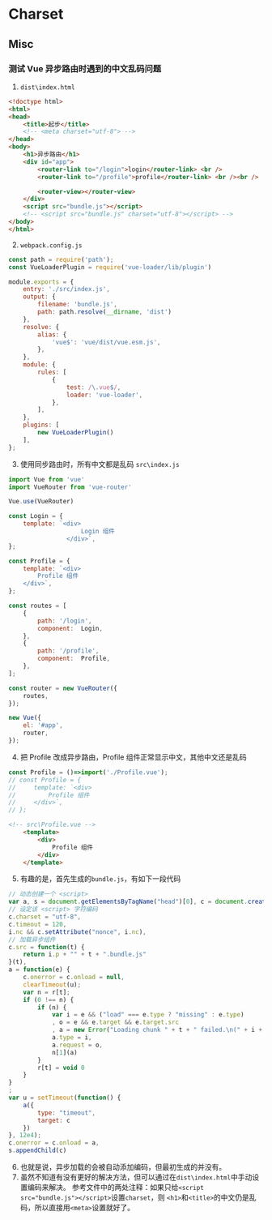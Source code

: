 # Charset


## Misc
### 测试 Vue 异步路由时遇到的中文乱码问题
1. `dist\index.html`
```html
<!doctype html>
<html>
<head>
    <title>起步</title>
    <!-- <meta charset="utf-8"> -->
</head>
<body>
    <h1>异步路由</h1>
    <div id="app">
        <router-link to="/login">login</router-link> <br />
        <router-link to="/profile">profile</router-link> <br /><br />

        <router-view></router-view>
    </div>
    <script src="bundle.js"></script>
    <!-- <script src="bundle.js" charset="utf-8"></script> -->
</body>
</html>
```
2. `webpack.config.js`
```js
const path = require('path');
const VueLoaderPlugin = require('vue-loader/lib/plugin')

module.exports = {
    entry: './src/index.js',
    output: {
        filename: 'bundle.js',
        path: path.resolve(__dirname, 'dist')
    },
    resolve: {
        alias: {
            'vue$': 'vue/dist/vue.esm.js',
        },
    },
    module: {
        rules: [
            {
                test: /\.vue$/,
                loader: 'vue-loader',
            },
        ],
    },
    plugins: [
        new VueLoaderPlugin()
    ],
};
```
3. 使用同步路由时，所有中文都是乱码
`src\index.js`
```js
import Vue from 'vue'
import VueRouter from 'vue-router'

Vue.use(VueRouter)

const Login = {
    template: `<div>
                    Login 组件
                </div>`,
};

const Profile = {
    template: `<div>
        Profile 组件
    </div>`,
};

const routes = [
    {
        path: '/login',
        component:  Login,
    },
    {
        path: '/profile',
        component:  Profile,
    },
];

const router = new VueRouter({
    routes,
});

new Vue({
    el: '#app',
    router,
});
```
4. 把 Profile 改成异步路由，Profile 组件正常显示中文，其他中文还是乱码
```js
const Profile = ()=>import('./Profile.vue');
// const Profile = {
//     template: `<div>
//         Profile 组件
//     </div>`,
// };
```
```html
<!-- src\Profile.vue -->
    <template>
        <div>
            Profile 组件
        </div>
    </template>
```
5. 有趣的是，首先生成的`bundle.js`，有如下一段代码
```js
// 动态创建一个 <script>
var a, s = document.getElementsByTagName("head")[0], c = document.createElement("script");
// 设定该 <script> 字符编码
c.charset = "utf-8",
c.timeout = 120,
i.nc && c.setAttribute("nonce", i.nc),
// 加载异步组件
c.src = function(t) {
    return i.p + "" + t + ".bundle.js"
}(t),
a = function(e) {
    c.onerror = c.onload = null,
    clearTimeout(u);
    var n = r[t];
    if (0 !== n) {
        if (n) {
            var i = e && ("load" === e.type ? "missing" : e.type)
            , o = e && e.target && e.target.src
            , a = new Error("Loading chunk " + t + " failed.\n(" + i + ": " + o + ")");
            a.type = i,
            a.request = o,
            n[1](a)
        }
        r[t] = void 0
    }
}
;
var u = setTimeout(function() {
    a({
        type: "timeout",
        target: c
    })
}, 12e4);
c.onerror = c.onload = a,
s.appendChild(c)
```
6. 也就是说，异步加载的会被自动添加编码，但最初生成的并没有。
7. 虽然不知道有没有更好的解决方法，但可以通过在`dist\index.html`中手动设置编码来解决。
参考文件中的两处注释：如果只给`<script src="bundle.js"></script>`设置`charset`，则
`<h1>`和`<title>`的中文仍是乱码，所以直接用`<meta>`设置就好了。
